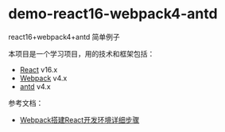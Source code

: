 # demo-react16-webpack4-antd

react16+webpack4+antd 简单例子

本项目是一个学习项目，用的技术和框架包括：

- [React](https://reactjs.org/) v16.x
- [Webpack](https://webpack.js.org/) v4.x
- [antd](https://ant.design/) v4.x


参考文档：

- [Webpack搭建React开发环境详细步骤](https://www.cnblogs.com/xps-03/p/12421600.html)